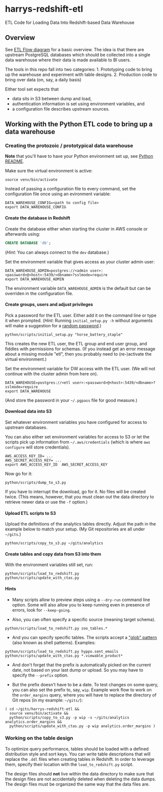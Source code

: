 # harrys-redshift-etl

ETL Code for Loading Data Into Redshift-based Data Warehouse

## Overview

See [ETL Flow diagram](doc/etl_flow.svg) for a basic overview.  The idea
is that there are upstream PostgreSQL databases which should be collected
into a single data warehouse where their data is made available to BI users.

The tools in this repo fall into two categories:
    1. Prototyping code to bring up the warehouse and experiment with table designs.
    2. Production code to bring over data (on, say, a daily basis)

Either tool set expects that
* data sits in S3 between dump and load,
* authentication information is set using environment variables, and
* a configuration file describes upstream sources.

## Working with the Python ETL code to bring up a data warehouse

### Creating the protozoic / prototypical data warehouse

**Note** that you'll have to have your Python environment set up,
see [Python README](python/README.md).

Make sure the virtual environment is active:
```shell
source venv/bin/activate
```

Instead of passing a configuration file to every command, set
the configuration file once using an evironment variable:
```shell
DATA_WAREHOUSE_CONFIG=<path to config file>
export DATA_WAREHOUSE_CONFIG
```

#### Create the database in Redshift

Create the database either when starting the cluster in AWS console
or afterwards using:
```sql
CREATE DATABASE 'db';
```
(_Hint_: You can always connect to the `dev` database.)


Set the environment variable that gives access as your cluster admin user:
```shell
DATA_WAREHOUSE_ADMIN=postgres://<admin user>:<password>@<host>:5439/<dbname>?sslmode=require
export DATA_WAREHOUSE_ADMIN
```

The environment variable `DATA_WAREHOUSE_ADMIN` is the default but can be
overriden in the configuration file.

#### Create groups, users and adjust privileges

Pick a password for the ETL user.  Either add it on the command line or type
it when prompted.
(_Hint_: Running `initial_setup.py -h` without arguments will make a suggestion for
a [random password](https://xkcd.com/936/).)
```shell
python/scripts/initial_setup.py "horse_battery_staple"
```

This creates the new ETL user, the ETL group and end user group, and
fiddles with permissions for schemas.
(If you instead get an error message about a missing module "etl", then you
probably need to (re-)activate the virtual environment.)

Set the environment variable for DW access with the ETL user.  (We will not
continue with the cluster admin from here on).
```shell
DATA_WAREHOUSE=postgres://<etl user>:<password>@<host>:5439/<dbname>?sslmode=require
export DATA_WAREHOUSE
```
(And store the password in your `~/.pgpass` file for good measure.)

#### Download data into S3

Set whatever environment variables you have configured for access to upstream
databases.

You can also either set environment variables for access to S3 or let the scripts
pick up information from `~/.aws/credentials` (which is where `aws configure`
will store credentials).
```shell
AWS_ACCESS_KEY_ID= ...
AWS_SECRET_ACCESS_KEY= ...
export AWS_ACCESS_KEY_ID  AWS_SECRET_ACCESS_KEY
```

Now go for it:
```shell
python/scripts/dump_to_s3.py
```

If you have to interrupt the download, go for it.  No files will be created twice.  (This means,
however, that you must clean out the data directory to retrieve newer data or use
the `-f` option.)

#### Upload ETL scripts to S3

Upload the definitions of the analytics tables directly.  Adjust the path in
the example below to match your setup.  (My Git repositories are all under `~/gits`.)
```shell
python/scripts/copy_to_s3.py ~/gits/analytics
```

#### Create tables and copy data from S3 into them

With the environment variables still set, run:
```shell
python/scripts/load_to_redshift.py
python/scripts/update_with_ctas.py
```

#### Hints

* Many scripts allow to preview steps using a `--dry-run` command line option.
  Some will also allow you to keep running even in presence of errors,
  look for `--keep-going`.

* Also, you can often specify a specific source (meaning target schema).
```shell
python/scripts/load_to_redshift.py zoo_tables.*
```

* And you can specify specific tables.  The scripts accept
  a ["glob" pattern](https://en.wikipedia.org/wiki/Glob_(programming))
  (also known as shell patterns).  Examples:
```shell
python/scripts/load_to_redshift.py hyppo.sent_emails
python/scripts/update_with_ctas.py *.viewable_product*
```

* And don't forget that the prefix is automatically picked on the current date, not
  based on your last dump or upload. So you may have to specify the `--prefix` option.

* But the prefix doesn't have to be a date.  To test changes on some query, you can
  also set the prefix to, say, `wip`. Example work flow to work on the `order_margins` query,
  where you will have to replace the directory of Git repos (in my example: `~/gits/`):
```shell
( cd ~/gits/harrys-redshift-etl &&
  source venv/bin/activate &&
  python/scripts/copy_to_s3.py -p wip -s ~/gits/analytics analytics.order_margins &&
  python/scripts/update_with_ctas.py -p wip analytics.order_margins )
```

### Working on the table design

To optimize query performance, tables should be loaded with a defined
distribution style and sort keys. You can write table descriptions that
will replace the `.ddl` files when creating tables in Redshift.  In order
to leverage them, specify their location with the `load_to_redshift.py` script.

The design files should **not** live within the data directory to make sure
that the design files are not accidentally deleted when deleting the data
dumps.  The design files must be organized the same way that the data files are.
